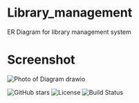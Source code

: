 # Library_management
ER Diagram for library management system
# Screenshot
![Photo of Diagram drawio](https://github.com/user-attachments/assets/538e464d-4b3d-47ec-b7da-60c10bda5fb6)

![GitHub stars](https://img.shields.io/github/stars/hussaini021/repo?style=social)
![License](https://img.shields.io/badge/License-MIT-blue)
![Build Status](https://img.shields.io/github/actions/workflow/status/hussaini021/repo/build.yml)  
